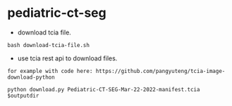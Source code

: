 # pediatric-ct-seg

+ download tcia file.

```
bash download-tcia-file.sh
```

+ use tcia rest api to download files.

```
for example with code here: https://github.com/pangyuteng/tcia-image-download-python

python download.py Pediatric-CT-SEG-Mar-22-2022-manifest.tcia $outputdir
```








```
